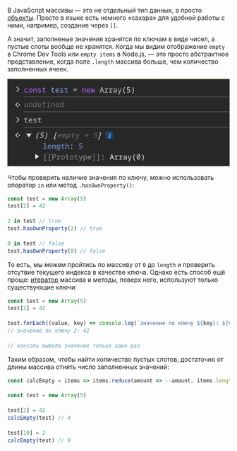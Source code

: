 В JavaScript массивы — это не отдельный тип данных, а просто [объекты](/js/objects-objects-everywhere/). Просто в языке есть немного «сахара» для удобной работы с ними, например, создание через `[]`.

А значит, заполненые значения хранятся по ключам в виде чисел, а пустые слоты вообще не хранятся. Когда мы видим отображение `empty` в Chrome Dev Tools или `empty items` в Node.js, — это просто абстрактное представление, когда поле `.length` массива больше, чем количество заполненных ячеек.

![Пример отображение empty slots](images/empty.png)

Чтобы проверить наличие значения по ключу, можно использовать оператор `in` или метод `.hasOwnProperty()`:

```js
const test = new Array(5)
test[2] = 42

2 in test // true
test.hasOwnProperty(2) // true

0 in test // false
test.hasOwnProperty(0) // false
```

То есть, мы можем пройтись по массиву от `0` до `length` и проверить отсутвие текущего индекса в качестве ключа. Однако есть способ ещё проще: [итератор](/js/iterator/) массива и методы, поверх него, используют только существующие ключи:

```js
const test = new Array(5)
test[2] = 42

test.forEach((value, key) => console.log(`значение по ключу ${key}: ${value}`))
// значение по ключу 2: 42

// консоль вывела значение только один раз
```

Таким образом, чтобы найти количество пустых слотов, достаточно от длины массива отнять число заполненных значений:

```js
const calcEmpty = items => items.reduce(amount => --amount, items.length)

const test = new Array(5)

test[2] = 42
calcEmpty(test) // 4

test[10] = 2
calcEmpty(test) // 9
```
